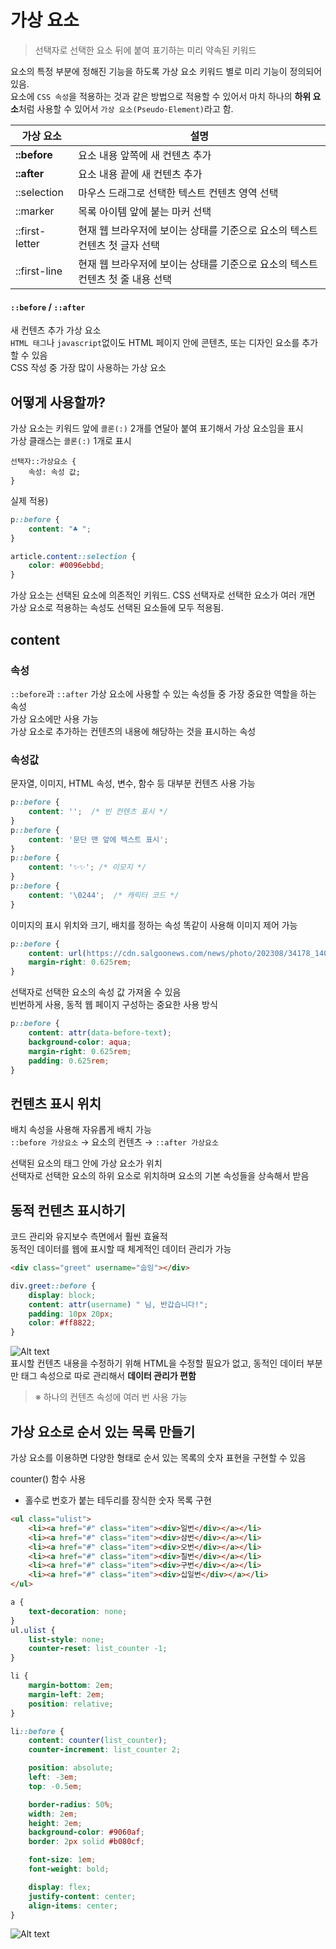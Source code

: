 # 가상 요소

> 선택자로 선택한 요소 뒤에 붙여 표기하는 미리 약속된 키워드

요소의 특정 부분에 정해진 기능을 하도록 가상 요소 키워드 별로 미리 기능이 정의되어 있음.  
요소에 `CSS 속성`을 적용하는 것과 같은 방법으로 적용할 수 있어서 마치 하나의 **하위 요소**처럼 사용할 수 있어서 `가상 요소(Pseudo-Element)`라고 함.

|가상 요소|설명|
|---|---|
|**::before**|요소 내용 앞쪽에 새 컨텐츠 추가|
|**::after**|요소 내용 끝에 새 컨텐츠 추가|
|::selection|마우스 드래그로 선택한 텍스트 컨텐츠 영역 선택|
|::marker|목록 아이템 앞에 붙는 마커 선택|
|::first-letter|현재 웹 브라우저에 보이는 상태를 기준으로 요소의 텍스트 컨텐츠 첫 글자 선택|
|::first-line|현재 웹 브라우저에 보이는 상태를 기준으로 요소의 텍스트 컨텐츠 첫 줄 내용 선택|

#### `::before` / `::after`  
새 컨텐츠 추가 가상 요소  
`HTML 태그`나 `javascript`없이도 HTML 페이지 안에 콘텐츠, 또는 디자인 요소를 추가할 수 있음  
CSS 작성 중 가장 많이 사용하는 가상 요소

## 어떻게 사용할까?
가상 요소는 키워드 앞에 `콜론(:)` 2개를 연달아 붙여 표기해서 가상 요소임을 표시  
가상 클래스는 `콜론(:)` 1개로 표시

```text
선택자::가상요소 {
    속성: 속성 값;
}
```

실제 적용)

```css
p::before {
    content: "♣ ";
}

article.content::selection {
    color: #0096ebbd;
}
```

가상 요소는 선택된 요소에 의존적인 키워드. CSS 선택자로 선택한 요소가 여러 개면 가상 요소로 적용하는 속성도 선택된 요소들에 모두 적용됨.

## content
### 속성
`::before`과 `::after` 가상 요소에 사용할 수 있는 속성들 중 가장 중요한 역할을 하는 속성  
가상 요소에만 사용 가능  
가상 요소로 추가하는 컨텐츠의 내용에 해당하는 것을 표시하는 속성

### 속성값
문자열, 이미지, HTML 속성, 변수, 함수 등 대부분 컨텐츠 사용 가능

```css
p::before {
    content: '';  /* 빈 컨텐츠 표시 */
}
p::before {
    content: '문단 맨 앞에 텍스트 표시';
}
p::before {
    content: '✨✨'; /* 이모지 */
}
p::before {
    content: '\0244';  /* 캐릭터 코드 */
}
```
이미지의 표시 위치와 크기, 배치를 정하는 속성 똑같이 사용해 이미지 제어 가능
```css
p::before {
    content: url(https://cdn.salgoonews.com/news/photo/202308/34178_140559_128.jpg);
    margin-right: 0.625rem;
}
```
선택자로 선택한 요소의 속성 값 가져올 수 있음  
빈번하게 사용, 동적 웹 페이지 구성하는 중요한 사용 방식  
```css
p::before {
    content: attr(data-before-text);
    background-color: aqua;
    margin-right: 0.625rem;
    padding: 0.625rem;
}
```

## 컨텐츠 표시 위치
배치 속성을 사용해 자유롭게 배치 가능  
`::before 가상요소` → 요소의 컨텐츠 → `::after 가상요소`  

선택된 요소의 태그 안에 가상 요소가 위치  
선택자로 선택한 요소의 하위 요소로 위치하며 요소의 기본 속성들을 상속해서 받음

## 동적 컨텐츠 표시하기
코드 관리와 유지보수 측면에서 훨씬 효율적  
동적인 데이터를 웹에 표시할 때 체계적인 데이터 관리가 가능

```html
<div class="greet" username="숩잉"></div>
```
```css
div.greet::before {
    display: block;
    content: attr(username) " 님, 반갑습니다!";
    padding: 10px 20px;
    color: #ff8822;
}
```
![Alt text](https://github.com/marybin99/CS/assets/110241993/b53345a4-463a-415b-8380-e302a83545eb)  
표시할 컨텐츠 내용을 수정하기 위해 HTML을 수정할 필요가 없고, 동적인 데이터 부분만 태그 속성으로 따로 관리해서 **데이터 관리가 편함**

> ※ 하나의 컨텐츠 속성에 여러 번 사용 가능

## 가상 요소로 순서 있는 목록 만들기
가상 요소를 이용하면 다양한 형태로 순서 있는 목록의 숫자 표현을 구현할 수 있음  

counter() 함수 사용

- 홀수로 번호가 붙는 테두리를 장식한 숫자 목록 구현

```html
<ul class="ulist">
    <li><a href="#" class="item"><div>일번</div></a></li>
    <li><a href="#" class="item"><div>삼번</div></a></li>
    <li><a href="#" class="item"><div>오번</div></a></li>
    <li><a href="#" class="item"><div>칠번</div></a></li>
    <li><a href="#" class="item"><div>구번</div></a></li>
    <li><a href="#" class="item"><div>십일번</div></a></li>
</ul>
```
```css
a {
    text-decoration: none;
}
ul.ulist {
    list-style: none;
    counter-reset: list_counter -1;
}

li {
    margin-bottom: 2em;
    margin-left: 2em;   
    position: relative;
}

li::before {
    content: counter(list_counter);
    counter-increment: list_counter 2;

    position: absolute;
    left: -3em;
    top: -0.5em;

    border-radius: 50%;
    width: 2em;
    height: 2em;
    background-color: #9060af;
    border: 2px solid #b080cf;

    font-size: 1em;
    font-weight: bold;

    display: flex;
    justify-content: center;
    align-items: center;
}
```
![Alt text](https://github.com/marybin99/CS/assets/110241993/cb6537fc-56ef-4df0-8c68-86544f8453be)
